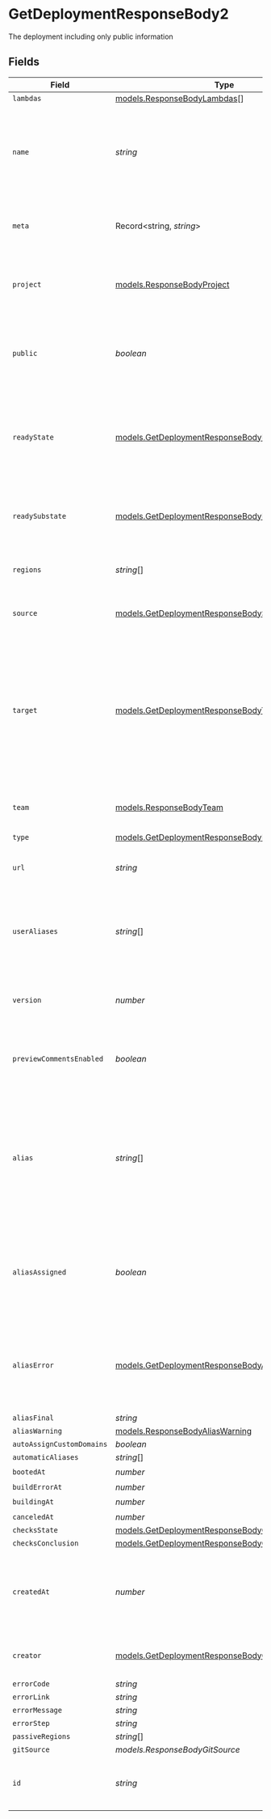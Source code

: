 # GetDeploymentResponseBody2

The deployment including only public information


## Fields

| Field                                                                                                                                                                         | Type                                                                                                                                                                          | Required                                                                                                                                                                      | Description                                                                                                                                                                   | Example                                                                                                                                                                       |
| ----------------------------------------------------------------------------------------------------------------------------------------------------------------------------- | ----------------------------------------------------------------------------------------------------------------------------------------------------------------------------- | ----------------------------------------------------------------------------------------------------------------------------------------------------------------------------- | ----------------------------------------------------------------------------------------------------------------------------------------------------------------------------- | ----------------------------------------------------------------------------------------------------------------------------------------------------------------------------- |
| `lambdas`                                                                                                                                                                     | [models.ResponseBodyLambdas](../models/responsebodylambdas.md)[]                                                                                                              | :heavy_minus_sign:                                                                                                                                                            | N/A                                                                                                                                                                           |                                                                                                                                                                               |
| `name`                                                                                                                                                                        | *string*                                                                                                                                                                      | :heavy_check_mark:                                                                                                                                                            | The name of the project associated with the deployment at the time that the deployment was created                                                                            | my-project                                                                                                                                                                    |
| `meta`                                                                                                                                                                        | Record<string, *string*>                                                                                                                                                      | :heavy_check_mark:                                                                                                                                                            | An object containing the deployment's metadata                                                                                                                                | {<br/>"foo": "bar"<br/>}                                                                                                                                                      |
| `project`                                                                                                                                                                     | [models.ResponseBodyProject](../models/responsebodyproject.md)                                                                                                                | :heavy_minus_sign:                                                                                                                                                            | The public project information associated with the deployment.                                                                                                                |                                                                                                                                                                               |
| `public`                                                                                                                                                                      | *boolean*                                                                                                                                                                     | :heavy_check_mark:                                                                                                                                                            | A boolean representing if the deployment is public or not. By default this is `false`                                                                                         | false                                                                                                                                                                         |
| `readyState`                                                                                                                                                                  | [models.GetDeploymentResponseBodyReadyState](../models/getdeploymentresponsebodyreadystate.md)                                                                                | :heavy_check_mark:                                                                                                                                                            | The state of the deployment depending on the process of deploying, or if it is ready or in an error state                                                                     | READY                                                                                                                                                                         |
| `readySubstate`                                                                                                                                                               | [models.GetDeploymentResponseBodyReadySubstate](../models/getdeploymentresponsebodyreadysubstate.md)                                                                          | :heavy_minus_sign:                                                                                                                                                            | The substate of the deployment when the state is "READY"                                                                                                                      | STAGED                                                                                                                                                                        |
| `regions`                                                                                                                                                                     | *string*[]                                                                                                                                                                    | :heavy_check_mark:                                                                                                                                                            | The regions the deployment exists in                                                                                                                                          | [<br/>"sfo1"<br/>]                                                                                                                                                            |
| `source`                                                                                                                                                                      | [models.GetDeploymentResponseBodySource](../models/getdeploymentresponsebodysource.md)                                                                                        | :heavy_minus_sign:                                                                                                                                                            | Where was the deployment created from                                                                                                                                         | cli                                                                                                                                                                           |
| `target`                                                                                                                                                                      | [models.GetDeploymentResponseBodyTarget](../models/getdeploymentresponsebodytarget.md)                                                                                        | :heavy_minus_sign:                                                                                                                                                            | If defined, either `staging` if a staging alias in the format `<project>.<team>.now.sh` was assigned upon creation, or `production` if the aliases from `alias` were assigned | <nil>                                                                                                                                                                         |
| `team`                                                                                                                                                                        | [models.ResponseBodyTeam](../models/responsebodyteam.md)                                                                                                                      | :heavy_minus_sign:                                                                                                                                                            | The team that owns the deployment if any                                                                                                                                      |                                                                                                                                                                               |
| `type`                                                                                                                                                                        | [models.GetDeploymentResponseBodyDeploymentsType](../models/getdeploymentresponsebodydeploymentstype.md)                                                                      | :heavy_check_mark:                                                                                                                                                            | N/A                                                                                                                                                                           |                                                                                                                                                                               |
| `url`                                                                                                                                                                         | *string*                                                                                                                                                                      | :heavy_check_mark:                                                                                                                                                            | A string with the unique URL of the deployment                                                                                                                                | my-instant-deployment-3ij3cxz9qr.now.sh                                                                                                                                       |
| `userAliases`                                                                                                                                                                 | *string*[]                                                                                                                                                                    | :heavy_minus_sign:                                                                                                                                                            | An array of domains that were provided by the user when creating the Deployment.                                                                                              | [<br/>"sub1.example.com",<br/>"sub2.example.com"<br/>]                                                                                                                        |
| `version`                                                                                                                                                                     | *number*                                                                                                                                                                      | :heavy_check_mark:                                                                                                                                                            | The platform version that was used to create the deployment.                                                                                                                  | 2                                                                                                                                                                             |
| `previewCommentsEnabled`                                                                                                                                                      | *boolean*                                                                                                                                                                     | :heavy_minus_sign:                                                                                                                                                            | Whether or not preview comments are enabled for the deployment                                                                                                                | false                                                                                                                                                                         |
| `alias`                                                                                                                                                                       | *string*[]                                                                                                                                                                    | :heavy_check_mark:                                                                                                                                                            | A list of all the aliases (default aliases, staging aliases and production aliases) that were assigned upon deployment creation                                               | []                                                                                                                                                                            |
| `aliasAssigned`                                                                                                                                                               | *boolean*                                                                                                                                                                     | :heavy_check_mark:                                                                                                                                                            | A boolean that will be true when the aliases from the alias property were assigned successfully                                                                               | true                                                                                                                                                                          |
| `aliasError`                                                                                                                                                                  | [models.GetDeploymentResponseBodyAliasError](../models/getdeploymentresponsebodyaliaserror.md)                                                                                | :heavy_minus_sign:                                                                                                                                                            | An object that will contain a `code` and a `message` when the aliasing fails, otherwise the value will be `null`                                                              | <nil>                                                                                                                                                                         |
| `aliasFinal`                                                                                                                                                                  | *string*                                                                                                                                                                      | :heavy_minus_sign:                                                                                                                                                            | N/A                                                                                                                                                                           |                                                                                                                                                                               |
| `aliasWarning`                                                                                                                                                                | [models.ResponseBodyAliasWarning](../models/responsebodyaliaswarning.md)                                                                                                      | :heavy_minus_sign:                                                                                                                                                            | N/A                                                                                                                                                                           |                                                                                                                                                                               |
| `autoAssignCustomDomains`                                                                                                                                                     | *boolean*                                                                                                                                                                     | :heavy_minus_sign:                                                                                                                                                            | N/A                                                                                                                                                                           |                                                                                                                                                                               |
| `automaticAliases`                                                                                                                                                            | *string*[]                                                                                                                                                                    | :heavy_minus_sign:                                                                                                                                                            | N/A                                                                                                                                                                           |                                                                                                                                                                               |
| `bootedAt`                                                                                                                                                                    | *number*                                                                                                                                                                      | :heavy_check_mark:                                                                                                                                                            | N/A                                                                                                                                                                           |                                                                                                                                                                               |
| `buildErrorAt`                                                                                                                                                                | *number*                                                                                                                                                                      | :heavy_minus_sign:                                                                                                                                                            | N/A                                                                                                                                                                           |                                                                                                                                                                               |
| `buildingAt`                                                                                                                                                                  | *number*                                                                                                                                                                      | :heavy_check_mark:                                                                                                                                                            | N/A                                                                                                                                                                           |                                                                                                                                                                               |
| `canceledAt`                                                                                                                                                                  | *number*                                                                                                                                                                      | :heavy_minus_sign:                                                                                                                                                            | N/A                                                                                                                                                                           |                                                                                                                                                                               |
| `checksState`                                                                                                                                                                 | [models.GetDeploymentResponseBodyChecksState](../models/getdeploymentresponsebodychecksstate.md)                                                                              | :heavy_minus_sign:                                                                                                                                                            | N/A                                                                                                                                                                           |                                                                                                                                                                               |
| `checksConclusion`                                                                                                                                                            | [models.GetDeploymentResponseBodyChecksConclusion](../models/getdeploymentresponsebodychecksconclusion.md)                                                                    | :heavy_minus_sign:                                                                                                                                                            | N/A                                                                                                                                                                           |                                                                                                                                                                               |
| `createdAt`                                                                                                                                                                   | *number*                                                                                                                                                                      | :heavy_check_mark:                                                                                                                                                            | A number containing the date when the deployment was created in milliseconds                                                                                                  | 1540257589405                                                                                                                                                                 |
| `creator`                                                                                                                                                                     | [models.GetDeploymentResponseBodyCreator](../models/getdeploymentresponsebodycreator.md)                                                                                      | :heavy_check_mark:                                                                                                                                                            | Information about the deployment creator                                                                                                                                      |                                                                                                                                                                               |
| `errorCode`                                                                                                                                                                   | *string*                                                                                                                                                                      | :heavy_minus_sign:                                                                                                                                                            | N/A                                                                                                                                                                           |                                                                                                                                                                               |
| `errorLink`                                                                                                                                                                   | *string*                                                                                                                                                                      | :heavy_minus_sign:                                                                                                                                                            | N/A                                                                                                                                                                           |                                                                                                                                                                               |
| `errorMessage`                                                                                                                                                                | *string*                                                                                                                                                                      | :heavy_minus_sign:                                                                                                                                                            | N/A                                                                                                                                                                           |                                                                                                                                                                               |
| `errorStep`                                                                                                                                                                   | *string*                                                                                                                                                                      | :heavy_minus_sign:                                                                                                                                                            | N/A                                                                                                                                                                           |                                                                                                                                                                               |
| `passiveRegions`                                                                                                                                                              | *string*[]                                                                                                                                                                    | :heavy_minus_sign:                                                                                                                                                            | N/A                                                                                                                                                                           |                                                                                                                                                                               |
| `gitSource`                                                                                                                                                                   | *models.ResponseBodyGitSource*                                                                                                                                                | :heavy_minus_sign:                                                                                                                                                            | N/A                                                                                                                                                                           |                                                                                                                                                                               |
| `id`                                                                                                                                                                          | *string*                                                                                                                                                                      | :heavy_check_mark:                                                                                                                                                            | A string holding the unique ID of the deployment                                                                                                                              | dpl_89qyp1cskzkLrVicDaZoDbjyHuDJ                                                                                                                                              |